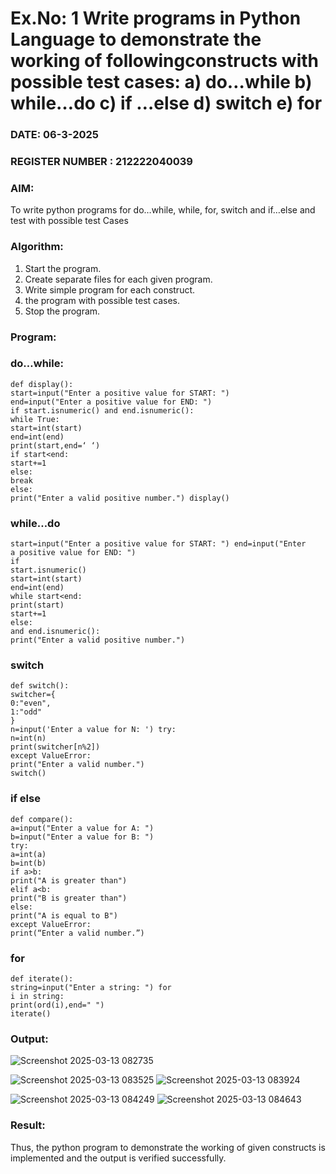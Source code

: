 # Ex.No: 1 Write programs in Python Language to demonstrate the working of followingconstructs with possible test cases: a) do…while b) while…do c) if …else d) switch e) for 

### DATE:  06-3-2025                                                                     
### REGISTER NUMBER : 212222040039

### AIM:  
To write python programs for do…while, while, for, switch and if…else and test with possible test 
Cases 

### Algorithm:
1. Start the program.
2. Create separate files for each given program.
3. Write simple program for each construct.
4.  the program with possible test cases.
5. Stop the program.
### Program:
### do…while: 
```
def display(): 
start=input("Enter a positive value for START: ") 
end=input("Enter a positive value for END: ") 
if start.isnumeric() and end.isnumeric(): 
while True: 
start=int(start) 
end=int(end) 
print(start,end=‘ ‘) 
if start<end: 
start+=1 
else: 
break 
else: 
print("Enter a valid positive number.") display()
```

### while…do 
```
start=input("Enter a positive value for START: ") end=input("Enter 
a positive value for END: ") 
if 
start.isnumeric() 
start=int(start) 
end=int(end) 
while start<end: 
print(start) 
start+=1 
else: 
and end.isnumeric(): 
print("Enter a valid positive number.")
```

### switch 
```
def switch(): 
switcher={ 
0:"even", 
1:"odd" 
} 
n=input('Enter a value for N: ') try: 
n=int(n) 
print(switcher[n%2]) 
except ValueError: 
print("Enter a valid number.") 
switch()
```

###  if else 
```
def compare(): 
a=input("Enter a value for A: ") 
b=input("Enter a value for B: ") 
try: 
a=int(a) 
b=int(b) 
if a>b: 
print("A is greater than") 
elif a<b: 
print("B is greater than") 
else: 
print("A is equal to B") 
except ValueError: 
print(“Enter a valid number.”)
```

###  for
```
def iterate(): 
string=input("Enter a string: ") for 
i in string: 
print(ord(i),end=" ") 
iterate()

```












### Output:
![Screenshot 2025-03-13 082735](https://github.com/user-attachments/assets/1011ee30-5e67-4229-933a-80868d12ef99)

![Screenshot 2025-03-13 083525](https://github.com/user-attachments/assets/052e2f4e-1aa8-4393-922e-a8fdd1a4c8e0)
![Screenshot 2025-03-13 083924](https://github.com/user-attachments/assets/38b49e91-5271-4dbf-875a-69329829884e)



![Screenshot 2025-03-13 084249](https://github.com/user-attachments/assets/2da1225c-d418-48a9-8b3f-0bbd21f95399)
![Screenshot 2025-03-13 084643](https://github.com/user-attachments/assets/6e380c98-c172-4683-b89e-88a4de62dee6)







### Result:
Thus, the python program to demonstrate the working of given constructs is implemented and the output is verified successfully.



